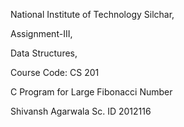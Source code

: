 National Institute of Technology Silchar,

Assignment-III,

Data Structures,

Course Code: CS 201

C Program for Large Fibonacci Number

Shivansh Agarwala Sc. ID 2012116

